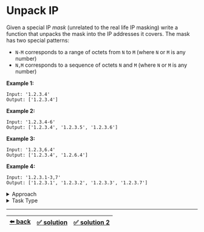 # Unpack IP

Given a special IP _mask_ (unrelated to the real life IP masking) write a function that unpacks the mask into the IP addresses it covers. The mask has two special patterns:
- `N-M` corresponds to a range of octets from `N` to `M` (where `N` or `M` is any number)
- `N,M` corresponds to a sequence of octets `N` and `M` (where `N` or `M` is any number)

__Example 1:__

```
Input: '1.2.3.4'
Output: ['1.2.3.4']
```

__Example 2:__

```
Input: '1.2.3.4-6'
Output: ['1.2.3.4', '1.2.3.5', '1.2.3.6']
```

__Example 3:__

```
Input: '1.2.3,6.4'
Output: ['1.2.3.4', '1.2.6.4']
```

__Example 4:__

```
Input: '1.2.3.1-3,7'
Output: ['1.2.3.1', '1.2.3.2', '1.2.3.3', '1.2.3.7']
```

<details>

<summary>Approach</summary>

- `Merge two Queues of prefixes`

</details>

<details>

<summary>Task Type</summary>

It is a "Stack or Queue" Task Type. In order to solve the task you should apply the Approach "Merge two Queues of prefixes"

Basically we use one Queue as a Queue of prefixes each of which we combine with an array of other values and put into another Queue. Then the old Queue is disregarded and the new Queue is used as a Queue of prefixes again in the next iteration

In our task each octet or a series of octets is a prefix. If we encounter a simple octet we append it to the previous octets in the Queue. If we encounter either of the patterns then we append an octet to the previous octets in the Queue several times for each octet of the pattern

__Note:__ the task also has a recursive solution ([solution 2](./solution-2.js)), which is merely a Variation of the Approach used here, but as we have seen in the past using a Queue is more efficient than recursion because with a Queue you don't risk getting a stack overflow error

</details>

---

| [:arrow_left: back](../task-type.md) | [:white_check_mark: solution](./solution.js) | [:white_check_mark: solution 2](./solution-2.js) |
| :---: | :---: | :---: |
